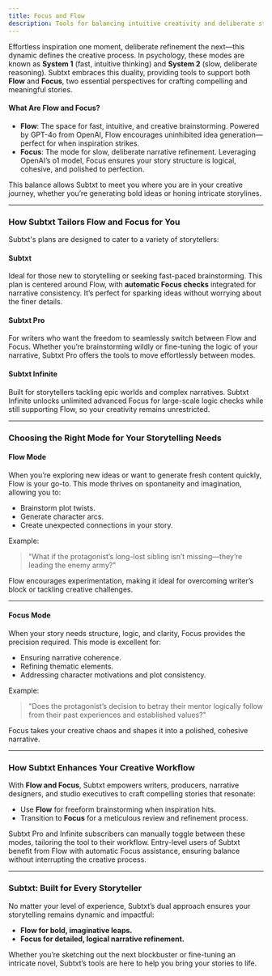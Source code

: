 ```yaml
---
title: Focus and Flow
description: Tools for balancing intuitive creativity and deliberate storytelling refinement
---
```


Effortless inspiration one moment, deliberate refinement the next—this dynamic defines the creative process. In psychology, these modes are known as **System 1** (fast, intuitive thinking) and **System 2** (slow, deliberate reasoning). Subtxt embraces this duality, providing tools to support both **Flow** and **Focus**, two essential perspectives for crafting compelling and meaningful stories.  

#### **What Are Flow and Focus?**  

- **Flow**: The space for fast, intuitive, and creative brainstorming. Powered by GPT-4o from OpenAI, Flow encourages uninhibited idea generation—perfect for when inspiration strikes.  
- **Focus**: The mode for slow, deliberate narrative refinement. Leveraging OpenAI’s o1 model, Focus ensures your story structure is logical, cohesive, and polished to perfection.  

This balance allows Subtxt to meet you where you are in your creative journey, whether you’re generating bold ideas or honing intricate storylines.  

---

### **How Subtxt Tailors Flow and Focus for You**  

Subtxt's plans are designed to cater to a variety of storytellers:  

#### **Subtxt**  
Ideal for those new to storytelling or seeking fast-paced brainstorming. This plan is centered around Flow, with **automatic Focus checks** integrated for narrative consistency. It’s perfect for sparking ideas without worrying about the finer details.  

#### **Subtxt Pro**  
For writers who want the freedom to seamlessly switch between Flow and Focus. Whether you’re brainstorming wildly or fine-tuning the logic of your narrative, Subtxt Pro offers the tools to move effortlessly between modes.  

#### **Subtxt Infinite**  
Built for storytellers tackling epic worlds and complex narratives. Subtxt Infinite unlocks unlimited advanced Focus for large-scale logic checks while still supporting Flow, so your creativity remains unrestricted.  

---

### **Choosing the Right Mode for Your Storytelling Needs**  

#### **Flow Mode**  
When you’re exploring new ideas or want to generate fresh content quickly, Flow is your go-to. This mode thrives on spontaneity and imagination, allowing you to:  
- Brainstorm plot twists.  
- Generate character arcs.  
- Create unexpected connections in your story.  

Example:  
> "What if the protagonist’s long-lost sibling isn’t missing—they’re leading the enemy army?"  

Flow encourages experimentation, making it ideal for overcoming writer’s block or tackling creative challenges.  

---

#### **Focus Mode**  
When your story needs structure, logic, and clarity, Focus provides the precision required. This mode is excellent for:  
- Ensuring narrative coherence.  
- Refining thematic elements.  
- Addressing character motivations and plot consistency.  

Example:  
> "Does the protagonist’s decision to betray their mentor logically follow from their past experiences and established values?"  

Focus takes your creative chaos and shapes it into a polished, cohesive narrative.  

---

### **How Subtxt Enhances Your Creative Workflow**  

With **Flow and Focus**, Subtxt empowers writers, producers, narrative designers, and studio executives to craft compelling stories that resonate:  
- Use **Flow** for freeform brainstorming when inspiration hits.  
- Transition to **Focus** for a meticulous review and refinement process.  

Subtxt Pro and Infinite subscribers can manually toggle between these modes, tailoring the tool to their workflow. Entry-level users of Subtxt benefit from Flow with automatic Focus assistance, ensuring balance without interrupting the creative process.  

---

### **Subtxt: Built for Every Storyteller**  

No matter your level of experience, Subtxt’s dual approach ensures your storytelling remains dynamic and impactful:  
- **Flow for bold, imaginative leaps.**  
- **Focus for detailed, logical narrative refinement.**  

Whether you’re sketching out the next blockbuster or fine-tuning an intricate novel, Subtxt’s tools are here to help you bring your stories to life.  